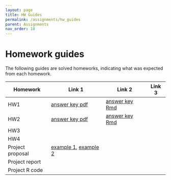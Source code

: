 ```yaml
---
layout: page
title: HW Guides
permalink: /assignments/hw_guides
parent: Assignments
nav_order: 18
---
```


# Homework guides  

The following guides are solved homeworks, indicating what was expected from each homework.  

| Homework  | Link 1  |Link 2       |Link 3       |
| --------- | ------- | ----------- | ----------- |
| HW1       |  [answer key pdf](https://stat870.github.io/fall2025/assignments/Assignment1_Key.pdf)  |    [answer key Rmd](https://stat870.github.io/fall2025/assignments/Assignment1_Key.Rmd)   |
| HW2       |  [answer key pdf](https://stat870.github.io/fall2025/assignments/Assignment2_Key.pdf)        |    [answer key Rmd](https://stat870.github.io/fall2025/assignments/Assignment1_Key.Rmd)   |             |
| HW3       |             |             |             |
| HW4       |             |             |             |
|Project proposal | [example 1](https://stat870.github.io/fall2025/assignments/proposal_example.pdf), [example 2](https://stat870.github.io/fall2025/assignments/proposal_example2.pdf)  |             |             |
|Project report |   [](https://stat870.github.io/fall2025/assignments/report_example.pdf)    |             |             |
|Project R code |   [](https://stat870.github.io/fall2025/assignments/tutorial_example.pdf)      |             |             |




